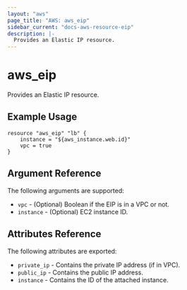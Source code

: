 ```yaml
---
layout: "aws"
page_title: "AWS: aws_eip"
sidebar_current: "docs-aws-resource-eip"
description: |-
  Provides an Elastic IP resource.
---
```


# aws\_eip

Provides an Elastic IP resource.

## Example Usage

```
resource "aws_eip" "lb" {
    instance = "${aws_instance.web.id}"
    vpc = true
}
```

## Argument Reference

The following arguments are supported:

* `vpc` - (Optional) Boolean if the EIP is in a VPC or not.
* `instance` - (Optional) EC2 instance ID.

## Attributes Reference

The following attributes are exported:

* `private_ip` - Contains the private IP address (if in VPC).
* `public_ip` - Contains the public IP address.
* `instance` - Contains the ID of the attached instance.


